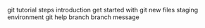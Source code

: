 git tutorial steps
introduction
 get started with git 
 new files
 staging environment
 git help
 branch
 branch message